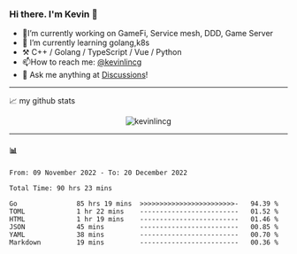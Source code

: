 ### Hi there. I'm Kevin 👋

- 🔭I’m currently working on GameFi, Service mesh, DDD, Game Server
- 🌱 I’m currently learning golang,k8s
-   :hammer_and_pick: C++ / Golang / TypeScript / Vue / Python
- 📫How to reach me: [@kevinlincg](https://twitter.com/kevinlincg) 
-   :thought_balloon: Ask me anything at [Discussions](https://github.com/kevinlincg/kevinlincg/discussions/new)!

---

📈 my github stats

<p align="center"> <img src="https://github-readme-stats-ouuan.vercel.app/api?username=kevinlincg&theme=dark&show_icons=true&count_private=true" alt="kevinlincg" />

---

#### :bar_chart: 

<!--START_SECTION:waka-->

```text
From: 09 November 2022 - To: 20 December 2022

Total Time: 90 hrs 23 mins

Go               85 hrs 19 mins  >>>>>>>>>>>>>>>>>>>>>>>>-   94.39 %
TOML             1 hr 22 mins    -------------------------   01.52 %
HTML             1 hr 19 mins    -------------------------   01.46 %
JSON             45 mins         -------------------------   00.85 %
YAML             38 mins         -------------------------   00.70 %
Markdown         19 mins         -------------------------   00.36 %
```

<!--END_SECTION:waka-->
